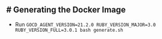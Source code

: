 ## # Generating the Docker Image


- Run `GOCD_AGENT_VERSION=21.2.0 RUBY_VERSION_MAJOR=3.0 RUBY_VERSION_FULL=3.0.1 bash generate.sh`
